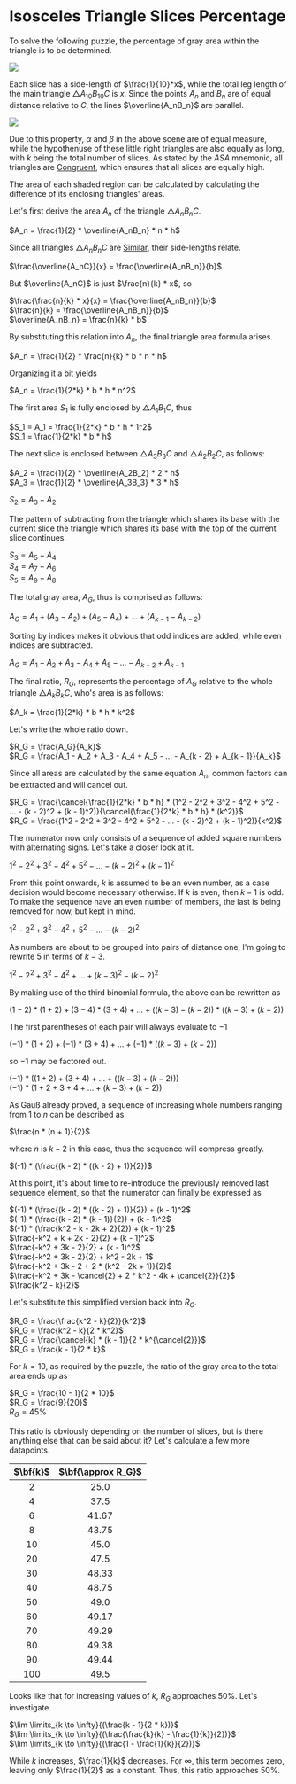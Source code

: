 # Isosceles Triangle Slices Percentage

To solve the following puzzle, the percentage of gray area within the triangle is to be determined.

<img src="/img/isosceles_triangle_slices_percentage__1.jpg" class="half-width-image"/>

Each slice has a side-length of $\frac{1}{10}*x$, while the total leg length of the main triangle $\triangle{A_{10}B_{10}C}$ is $x$. Since the points $A_n$ and $B_n$ are of equal distance relative to $C$, the lines $\overline{A_nB_n}$ are parallel.

<img src="/img/isosceles_triangle_slices_percentage__2.jpg" class="half-width-image"/>

Due to this property, $\alpha$ and $\beta$ in the above scene are of equal measure, while the hypothenuse of these little right triangles are also equally as long, with $k$ being the total number of slices. As stated by the *ASA* mnemonic, all triangles are [Congruent](../math/triangles.md#congruence), which ensures that all slices are equally high.

The area of each shaded region can be calculated by calculating the difference of its enclosing triangles' areas.

Let's first derive the area $A_n$ of the triangle $\triangle{A_nB_nC}$.

$A_n = \frac{1}{2} * \overline{A_nB_n} * n * h$

Since all triangles $\triangle{A_nB_nC}$ are [Similar](../math/triangles.md#similarity), their side-lengths relate.

$\frac{\overline{A_nC}}{x} = \frac{\overline{A_nB_n}}{b}$

But $\overline{A_nC}$ is just $\frac{n}{k} * x$, so

$\frac{\frac{n}{k} * x}{x} = \frac{\overline{A_nB_n}}{b}$<br>
$\frac{n}{k} = \frac{\overline{A_nB_n}}{b}$<br>
$\overline{A_nB_n} = \frac{n}{k} * b$

By substituting this relation into $A_n$, the final triangle area formula arises.

$A_n = \frac{1}{2} * \frac{n}{k} * b * n * h$

Organizing it a bit yields

$A_n = \frac{1}{2*k} * b * h * n^2$

The first area $S_1$ is fully enclosed by $\triangle{A_1B_1C}$, thus

$S_1 = A_1 = \frac{1}{2*k} * b * h * 1^2$<br>
$S_1 = \frac{1}{2*k} * b * h$

The next slice is enclosed between $\triangle{A_3B_3C}$ and $\triangle{A_2B_2C}$, as follows:

$A_2 = \frac{1}{2} * \overline{A_2B_2} * 2 * h$<br>
$A_3 = \frac{1}{2} * \overline{A_3B_3} * 3 * h$

$S_2 = A_3 - A_2$

The pattern of subtracting from the triangle which shares its base with the current slice the triangle which shares its base with the top of the current slice continues.

$S_3 = A_5 - A_4$<br>
$S_4 = A_7 - A_6$<br>
$S_5 = A_9 - A_8$

The total gray area, $A_G$, thus is comprised as follows:

$A_G = A_1 + (A_3 - A_2) + (A_5 - A_4) + ... + (A_{k - 1} - A_{k - 2})$

Sorting by indices makes it obvious that odd indices are added, while even indices are subtracted.

$A_G = A_1 - A_2 + A_3 - A_4 + A_5 - ... - A_{k - 2} + A_{k - 1}$

The final ratio, $R_G$, represents the percentage of $A_G$ relative to the whole triangle $\triangle{A_kB_kC}$, who's area is as follows:

$A_k = \frac{1}{2*k} * b * h * k^2$

Let's write the whole ratio down.

$R_G = \frac{A_G}{A_k}$<br>
$R_G = \frac{A_1 - A_2 + A_3 - A_4 + A_5 - ... - A_{k - 2} + A_{k - 1}}{A_k}$

Since all areas are calculated by the same equation $A_n$, common factors can be extracted and will cancel out.

$R_G = \frac{\cancel{\frac{1}{2*k} * b * h} * (1^2 - 2^2 + 3^2 - 4^2 + 5^2 - ... - (k - 2)^2 + (k - 1)^2)}{\cancel{\frac{1}{2*k} * b * h} * (k^2)}$<br>
$R_G = \frac{(1^2 - 2^2 + 3^2 - 4^2 + 5^2 - ... - (k - 2)^2 + (k - 1)^2)}{k^2}$

The numerator now only consists of a sequence of added square numbers with alternating signs. Let's take a closer look at it.

$1^2 - 2^2 + 3^2 - 4^2 + 5^2 - ... - (k - 2)^2 + (k - 1)^2$

From this point onwards, $k$ is assumed to be an even number, as a case decision would become necessary otherwise. If $k$ is even, then $k - 1$ is odd. To make the sequence have an even number of members, the last is being removed for now, but kept in mind.

$1^2 - 2^2 + 3^2 - 4^2 + 5^2 - ... - (k - 2)^2$

As numbers are about to be grouped into pairs of distance one, I'm going to rewrite $5$ in terms of $k - 3$.

$1^2 - 2^2 + 3^2 - 4^2 + ... + (k - 3)^2 - (k - 2)^2$

By making use of the third binomial formula, the above can be rewritten as

$(1 - 2) * (1 + 2) + (3 - 4) * (3 + 4) + ... + ((k - 3) - (k - 2)) * ((k - 3) + (k - 2))$

The first parentheses of each pair will always evaluate to $-1$

$(-1) * (1 + 2) + (-1) * (3 + 4) + ... + (-1) * ((k - 3) + (k - 2))$

so $-1$ may be factored out.

$(-1) * ((1 + 2) + (3 + 4) + ... + ((k - 3) + (k - 2)))$<br>
$(-1) * (1 + 2 + 3 + 4 + ... + (k - 3) + (k - 2))$

As Gauß already proved, a sequence of increasing whole numbers ranging from $1$ to $n$ can be described as

$\frac{n * (n + 1)}{2}$

where $n$ is $k - 2$ in this case, thus the sequence will compress greatly.

$(-1) * (\frac{(k - 2) * ((k - 2) + 1)}{2})$

At this point, it's about time to re-introduce the previously removed last sequence element, so that the numerator can finally be expressed as

$(-1) * (\frac{(k - 2) * ((k - 2) + 1)}{2}) + (k - 1)^2$<br>
$(-1) * (\frac{(k - 2) * (k - 1)}{2}) + (k - 1)^2$<br>
$(-1) * (\frac{k^2 - k - 2k + 2}{2}) + (k - 1)^2$<br>
$\frac{-k^2 + k + 2k - 2}{2} + (k - 1)^2$<br>
$\frac{-k^2 + 3k - 2}{2} + (k - 1)^2$<br>
$\frac{-k^2 + 3k - 2}{2} + k^2 - 2k + 1$<br>
$\frac{-k^2 + 3k - 2 + 2 * (k^2 - 2k + 1)}{2}$<br>
$\frac{-k^2 + 3k - \cancel{2} + 2 * k^2 - 4k + \cancel{2}}{2}$<br>
$\frac{k^2 - k}{2}$

Let's substitute this simplified version back into $R_G$.

$R_G = \frac{\frac{k^2 - k}{2}}{k^2}$<br>
$R_G = \frac{k^2 - k}{2 * k^2}$<br>
$R_G = \frac{\cancel{k} * (k - 1)}{2 * k^{\cancel{2}}}$<br>
$R_G = \frac{k - 1}{2 * k}$

For $k = 10$, as required by the puzzle, the ratio of the gray area to the total area ends up as

$R_G = \frac{10 - 1}{2 * 10}$<br>
$R_G = \frac{9}{20}$<br>
$R_G = 45\%$

This ratio is obviously depending on the number of slices, but is there anything else that can be said about it? Let's calculate a few more datapoints.

| $\bf{k}$ | $\bf{\approx R_G}$ |
|:---:|:-----:|
| $2$ | $25.0$ |
| $4$ | $37.5$ |
| $6$ | $41.67$ |
| $8$ | $43.75$ |
| $10$ | $45.0$ |
| $20$ | $47.5$ |
| $30$ | $48.33$ |
| $40$ | $48.75$ |
| $50$ | $49.0$ |
| $60$ | $49.17$ |
| $70$ | $49.29$ |
| $80$ | $49.38$ |
| $90$ | $49.44$ |
| $100$ | $49.5$ |

Looks like that for increasing values of $k$, $R_G$ approaches $50\%$. Let's investigate.

$\lim \limits_{k \to \infty}{(\frac{k - 1}{2 * k})}$<br>
$\lim \limits_{k \to \infty}{(\frac{\frac{k}{k} - \frac{1}{k}}{2})}$<br>
$\lim \limits_{k \to \infty}{(\frac{1 - \frac{1}{k}}{2})}$

While $k$ increases, $\frac{1}{k}$ decreases. For $\infty$, this term becomes zero, leaving only $\frac{1}{2}$ as a constant. Thus, this ratio approaches $50\%$.